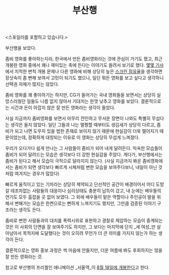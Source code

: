 ﻿---
title: 부산행
categories:
  - ideas
tags:
  - 부산행
  - 영화
pubDate: 2016-08-02
description: 기본 설명을 입력하세요
---

<스포일러를 포함하고 있습니다.>

부산행을 보았다.

좀비 영화를 좋아하는지라, 한국에서 만든 좀비영화라는 것에 관심이 가기도 했고, 최근 개봉한 영화 중에서 꽤나 재미있는 축에 든다는 이야기도 들려서 보기로 했다. [몇몇 기사](http://www.etnews.com/20160722000186 "변칙 개봉")에서 지적한 변칙 개봉 문제나 다른 영화에 비해 상당히 높은 [스크린 점유율](http://www.kobis.or.kr/kobis/business/stat/boxs/findPeriodScreenTicketList.do?loadEnd=0&curTime=2016-07-30&totScrnCntOrder=&totScrnCntRatioOrder=&totDspCntOrder=&totIssuAmtOrder=&addTotIssuAmtOrder=&totIssuCntOrder=&addTotIssuCntOrder=&dmlMode=search&startDate=2016-07-20&endDate=2016-07-30&repNationCd=&wideareaCd= "7월 20일 이후 스크린 점유율")을 생각하면 장삿속이 좀 뻔해 보여서 고민이 되기도 했으나, 일단 뭐든 영화를 보고 싶다고 생각하니 선택권 자체가 많지는 않았다.

좀비 영화를 꽤 좋아하기는 하지만, CG가 들어가는 국내 영화들을 보면서는 상당히 실망스러웠던 일들도 나름 없지 않아서 기대치는 한껏 낮추고 영화를 보았다. 결론적으로는 시간과 돈이 아깝지 않은 잘 만든 영화라는 생각이 들었다.

사실 지금까지 좀비영화를 보면서 아무리 잔인하고 무서운 장면이 나와도 특별히 무섭다는 생각은 들지 않았다. 일단 그들과 나는 멀쩡할 때부터도 생김새가 상당히 다르고, 좀비가 되고 나면 도무지 있을 법한 존재로 보이지 않기 때문에 현실감이 더욱 떨어지기 때문이었는데, 정확하게 대칭되는 이유로 이 영화는 상당히 무섭게 느껴졌다.

우리가 오다가다 쉽게 만나는 그 사람들이 좀비가 되어 내게 달려든다. 익숙한 모습들이 좀비가 되어 달려드는 모습은 생각보다 더 강한 현실감을 주었다. 게다가, 부산행에서는 좀비가 된다고 해서 모습이 극적으로 달라지지 않는다. (사실 지금까지 봐온 좀비영화에서는 좀비가 되면 생각보다 빠르게 시체처럼 변한 모습을 보여주다보니, 내일이 아닌 것처럼 여겨지는 경우가 많았다)

빠르게 움직이고 있는 기차라는 상당히 제약되고 단선적인 공간이 배경이어서 어디 도망갈 데조차없는 사람들의 대응이나 심리상태도 충분히 납득이 갔고, 내 눈에는 배우들의 연기도 모두 흠잡을 곳 없어 보였다. 그 외에 배우들이 맡은 역할이나 주인공이 딸을 위해서 변해가는 모습은 한켠으로는 뻔하게 느껴지기도 했지만, 그만큼 검증된 이야기 구조라는 생각도 든다.

좀비로 변한 사람들과의 대치를 폭력시위로 표현하고 경찰로 제압하는 모습이 중계되는 것은 이 사회의 단면을 잘 보여주기도 하지만, 그 보다는 마지막에 단지 _세 여성_만 살아남아서 목적지에 도달했다는 것이 오히려 무언가 더 큰 의미를 가지지 않는가 하는 생각이 든다.

결론적으로는 영화 홍보 과정은 썩 마음에 안들지만, 더운 여름에 봐도 후회하지는 않을 잘 만든 영화라는 것.

참고로 부산행의 프리퀄인 애니메이션 _서울역_이 [8월 18일에 개봉한다](http://www.yonhapnews.co.kr/bulletin/2016/07/25/0200000000AKR20160725070300005.HTML "서울역 개봉")고 한다.


